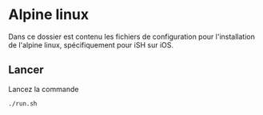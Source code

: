 # Alpine linux

Dans ce dossier est contenu les fichiers de configuration pour l'installation de l'alpine linux, spécifiquement pour iSH
sur iOS.

## Lancer

Lancez la commande

```sh
./run.sh 
```
